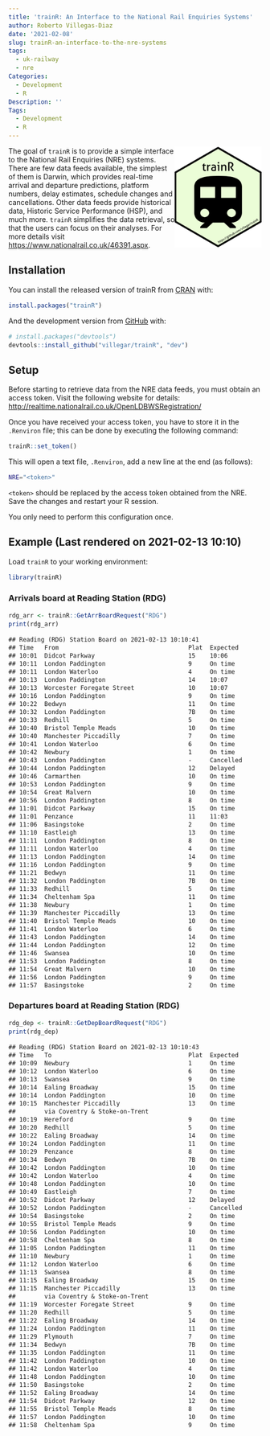 ```yaml
---
title: 'trainR: An Interface to the National Rail Enquiries Systems'
author: Roberto Villegas-Diaz
date: '2021-02-08'
slug: trainR-an-interface-to-the-nre-systems
tags:
  - uk-railway
  - nre
Categories:
  - Development
  - R
Description: ''
Tags:
  - Development
  - R
---
```


<img src="https://raw.githubusercontent.com/villegar/trainR/main/inst/images/logo.png" alt="logo" align="right" height=200px/>

The goal of `trainR` is to provide a simple interface to the 
National Rail Enquiries (NRE) systems. There are few data feeds 
available, the simplest of them is Darwin, which provides real-time 
arrival and departure predictions, platform numbers, delay estimates, 
schedule changes and cancellations. Other data feeds provide historical 
data, Historic Service Performance (HSP), and much more. `trainR` 
simplifies the data retrieval, so that the users can focus on their 
analyses. For more details visit 
https://www.nationalrail.co.uk/46391.aspx.

## Installation

You can install the released version of trainR from [CRAN](https://CRAN.R-project.org) with:

``` r
install.packages("trainR")
```

And the development version from [GitHub](https://github.com/) with:

``` r
# install.packages("devtools")
devtools::install_github("villegar/trainR", "dev")
```

## Setup
Before starting to retrieve data from the NRE data feeds, you must obtain an access token. 
Visit the following website for details: http://realtime.nationalrail.co.uk/OpenLDBWSRegistration/

Once you have received your access token, you have to store it in the `.Renviron` file; this can be 
done by executing the following command:


```r
trainR::set_token()
```

This will open a text file, `.Renviron`, add a new line at the end (as follows):

```bash
NRE="<token>"
```

`<token>` should be replaced by the access token obtained from the NRE. Save the changes and restart 
your R session.

You only need to perform this configuration once.

## Example (Last rendered on 2021-02-13 10:10)

Load `trainR` to your working environment:

```r
library(trainR)
```

### Arrivals board at Reading Station (RDG)


```r
rdg_arr <- trainR::GetArrBoardRequest("RDG")
print(rdg_arr)
```

```
## Reading (RDG) Station Board on 2021-02-13 10:10:41
## Time   From                                    Plat  Expected
## 10:01  Didcot Parkway                          15    10:06
## 10:11  London Paddington                       9     On time
## 10:11  London Waterloo                         4     On time
## 10:13  London Paddington                       14    10:07
## 10:13  Worcester Foregate Street               10    10:07
## 10:16  London Paddington                       9     On time
## 10:22  Bedwyn                                  11    On time
## 10:32  London Paddington                       7B    On time
## 10:33  Redhill                                 5     On time
## 10:40  Bristol Temple Meads                    10    On time
## 10:40  Manchester Piccadilly                   7     On time
## 10:41  London Waterloo                         6     On time
## 10:42  Newbury                                 1     On time
## 10:43  London Paddington                       -     Cancelled
## 10:44  London Paddington                       12    Delayed
## 10:46  Carmarthen                              10    On time
## 10:53  London Paddington                       9     On time
## 10:54  Great Malvern                           10    On time
## 10:56  London Paddington                       8     On time
## 11:01  Didcot Parkway                          15    On time
## 11:01  Penzance                                11    11:03
## 11:06  Basingstoke                             2     On time
## 11:10  Eastleigh                               13    On time
## 11:11  London Paddington                       8     On time
## 11:11  London Waterloo                         4     On time
## 11:13  London Paddington                       14    On time
## 11:16  London Paddington                       9     On time
## 11:21  Bedwyn                                  11    On time
## 11:32  London Paddington                       7B    On time
## 11:33  Redhill                                 5     On time
## 11:34  Cheltenham Spa                          11    On time
## 11:38  Newbury                                 1     On time
## 11:39  Manchester Piccadilly                   13    On time
## 11:40  Bristol Temple Meads                    10    On time
## 11:41  London Waterloo                         6     On time
## 11:43  London Paddington                       14    On time
## 11:44  London Paddington                       12    On time
## 11:46  Swansea                                 10    On time
## 11:53  London Paddington                       8     On time
## 11:54  Great Malvern                           10    On time
## 11:56  London Paddington                       9     On time
## 11:57  Basingstoke                             2     On time
```

### Departures board at Reading Station (RDG)


```r
rdg_dep <- trainR::GetDepBoardRequest("RDG")
print(rdg_dep)
```

```
## Reading (RDG) Station Board on 2021-02-13 10:10:43
## Time   To                                      Plat  Expected
## 10:09  Newbury                                 1     On time
## 10:12  London Waterloo                         6     On time
## 10:13  Swansea                                 9     On time
## 10:14  Ealing Broadway                         15    On time
## 10:14  London Paddington                       10    On time
## 10:15  Manchester Piccadilly                   13    On time
##        via Coventry & Stoke-on-Trent           
## 10:19  Hereford                                9     On time
## 10:20  Redhill                                 5     On time
## 10:22  Ealing Broadway                         14    On time
## 10:24  London Paddington                       11    On time
## 10:29  Penzance                                8     On time
## 10:34  Bedwyn                                  7B    On time
## 10:42  London Paddington                       10    On time
## 10:42  London Waterloo                         4     On time
## 10:48  London Paddington                       10    On time
## 10:49  Eastleigh                               7     On time
## 10:52  Didcot Parkway                          12    Delayed
## 10:52  London Paddington                       -     Cancelled
## 10:54  Basingstoke                             2     On time
## 10:55  Bristol Temple Meads                    9     On time
## 10:56  London Paddington                       10    On time
## 10:58  Cheltenham Spa                          8     On time
## 11:05  London Paddington                       11    On time
## 11:10  Newbury                                 1     On time
## 11:12  London Waterloo                         6     On time
## 11:13  Swansea                                 8     On time
## 11:15  Ealing Broadway                         15    On time
## 11:15  Manchester Piccadilly                   13    On time
##        via Coventry & Stoke-on-Trent           
## 11:19  Worcester Foregate Street               9     On time
## 11:20  Redhill                                 5     On time
## 11:22  Ealing Broadway                         14    On time
## 11:24  London Paddington                       11    On time
## 11:29  Plymouth                                7     On time
## 11:34  Bedwyn                                  7B    On time
## 11:35  London Paddington                       11    On time
## 11:42  London Paddington                       10    On time
## 11:42  London Waterloo                         4     On time
## 11:48  London Paddington                       10    On time
## 11:50  Basingstoke                             2     On time
## 11:52  Ealing Broadway                         14    On time
## 11:54  Didcot Parkway                          12    On time
## 11:55  Bristol Temple Meads                    8     On time
## 11:57  London Paddington                       10    On time
## 11:58  Cheltenham Spa                          9     On time
```
